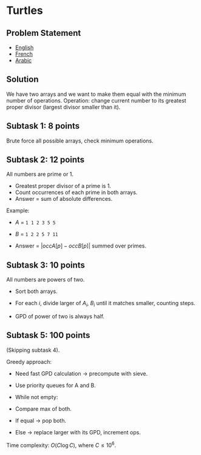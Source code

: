 # Turtles

## Problem Statement
- [English](statements/turtles%20(en).pdf)
- [French](statements/turtles%20(fr).pdf)
- [Arabic](statements/turtles%20(ar_DZ).pdf)

## Solution

We have two arrays and we want to make them equal with the minimum
number of operations.
Operation: change current number to its greatest proper divisor (largest
divisor smaller than it).

## Subtask 1: 8 points

Brute force all possible arrays, check minimum operations.

## Subtask 2: 12 points

All numbers are prime or $1$.
- Greatest proper divisor of a prime is $1$.
- Count occurrences of each prime in both arrays.
- Answer = sum of absolute differences.

Example:

- $A$ = `1 1 2 3 5 5`

- $B$ = `1 2 2 5 7 11`

- Answer = $|occA[p] - occB[p]|$ summed over primes.

## Subtask 3: 10 points

All numbers are powers of two.

- Sort both arrays.

- For each $i$, divide larger of $A_i$, $B_i$ until it matches smaller, counting steps.

- GPD of power of two is always half.

## Subtask 5: 100 points

(Skipping subtask 4).

Greedy approach: 
- Need fast GPD calculation → precompute with sieve.

- Use priority queues for A and B.

- While not empty:

- Compare max of both.

- If equal → pop both.

- Else → replace larger with its GPD, increment ops.

Time complexity: $O(C \log C)$, where $C \leq 10^6$.

